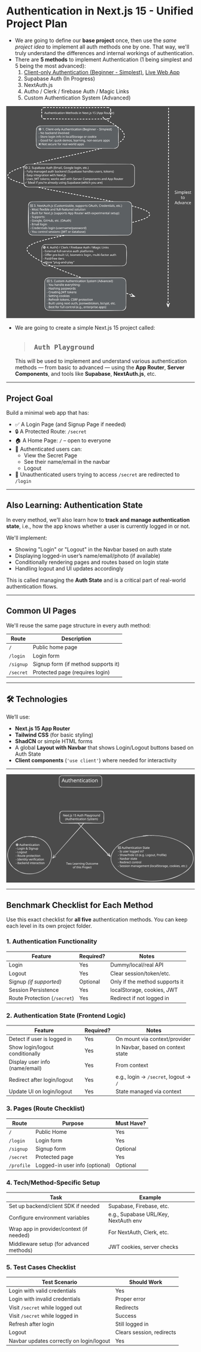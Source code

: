 #  Authentication in Next.js 15 - Unified Project Plan

- We are going to define our **base project** once, then use the *same project idea* to implement all auth methods one by one. That way, we'll truly understand the differences and internal workings of authentication.
- There are **5 methods** to implement Authentication (1 being simplest and 5 being the most advanced):
  1. [Client-only Authentication (Beginner - Simplest)](./Documentation/level%201%20client%20side%20only.md), [Live Web App](https://nextjs-level1-auth.vercel.app/)
  2. Supabase Auth (In Progress)
  3. NextAuth.js
  4. Autho / Clerk / firebase Auth / Magic Links
  5. Custom Authentication System (Advanced)

![auth](./Documentation/images/auth33dark.svg)

- We are going to create a simple Next.js 15 project called:  
  
  > ## ` Auth Playground`
  
  This will be used to implement and understand various authentication methods — from basic to advanced — using the **App Router**, **Server Components**, and tools like **Supabase**, **NextAuth.js**, etc.

---

##  Project Goal

Build a minimal web app that has:

- ✅ A Login Page (and Signup Page if needed)  
- 🔒 A Protected Route: `/secret`  
- 🏠 A Home Page: `/` – open to everyone  
- 👤 Authenticated users can:  
  - View the Secret Page  
  - See their name/email in the navbar  
  - Logout  
- 🚫 Unauthenticated users trying to access `/secret` are redirected to `/login`

---

##  Also Learning: Authentication State

In every method, we’ll also learn how to **track and manage authentication state**, i.e., how the app knows whether a user is currently logged in or not.

We'll implement:

- Showing "Login" or "Logout" in the Navbar based on auth state  
- Displaying logged-in user’s name/email/photo (if available)  
- Conditionally rendering pages and routes based on login state  
- Handling logout and UI updates accordingly  

This is called managing the **Auth State** and is a critical part of real-world authentication flows.

---

##  Common UI Pages

We'll reuse the same page structure in every auth method:

| Route     | Description                         |
| --------- | ----------------------------------- |
| `/`       | Public home page                    |
| `/login`  | Login form                          |
| `/signup` | Signup form (if method supports it) |
| `/secret` | Protected page (requires login)     |

---

## 🛠️ Technologies

We’ll use:

- **Next.js 15 App Router**  
- **Tailwind CSS** (for basic styling)  
- **ShadCN** or simple HTML forms  
- A global **Layout with Navbar** that shows Login/Logout buttons based on Auth State  
- **Client components** (`'use client'`) where needed for interactivity  

---

![Project Outcome](./Documentation/images/auth34dark.svg)

---

##  Benchmark Checklist for Each Method

Use this exact checklist for **all five** authentication methods. You can keep each level in its own project folder.

### 1. Authentication Functionality

| Feature                        | Required? | Notes                          |
| ------------------------------ | --------- | ------------------------------ |
|  Login                        | Yes       | Dummy/local/real API           |
|  Logout                       | Yes       | Clear session/token/etc.       |
|  Signup *(if supported)*      | Optional  | Only if the method supports it |
|  Session Persistence          | Yes       | localStorage, cookies, JWT     |
|  Route Protection (`/secret`) | Yes       | Redirect if not logged in      |

### 2. Authentication State (Frontend Logic)

| Feature                           | Required? | Notes                                 |
| --------------------------------- | --------- | ------------------------------------- |
|  Detect if user is logged in     | Yes       | On mount via context/provider         |
|  Show login/logout conditionally | Yes       | In Navbar, based on context state     |
|  Display user info (name/email)  | Yes       | From context                          |
|  Redirect after login/logout     | Yes       | e.g., login → `/secret`, logout → `/` |
|  Update UI on login/logout       | Yes       | State managed via context             |

### 3. Pages (Route Checklist)

| Route      | Purpose                        | Must Have?  |
| ---------- | ------------------------------ | ----------- |
| `/`        | Public Home                    |  Yes       |
| `/login`   | Login form                     |  Yes       |
| `/signup`  | Signup form                    |  Optional |
| `/secret`  | Protected page                 |  Yes       |
| `/profile` | Logged-in user info (optional) |  Optional |

### 4. Tech/Method-Specific Setup

| Task                                     | Example                              |
| ---------------------------------------- | ------------------------------------ |
| Set up backend/client SDK if needed      | Supabase, Firebase, etc.             |
| Configure environment variables          | e.g., Supabase URL/Key, NextAuth env |
| Wrap app in provider/context (if needed) | For NextAuth, Clerk, etc.            |
| Middleware setup (for advanced methods)  | JWT cookies, server checks           |

### 5. Test Cases Checklist

| Test Scenario                            |   Should Work             |
| ---------------------------------------- | ------------------------- |
| Login with valid credentials             | Yes                       |
| Login with invalid credentials           | Proper error              |
| Visit `/secret` while logged out         | Redirects                 |
| Visit `/secret` while logged in          | Success                   |
| Refresh after login                      | Still logged in           |
| Logout                                   | Clears session, redirects |
| Navbar updates correctly on login/logout | Yes                       |
